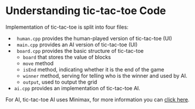 # Understanding tic-tac-toe Code

Implementation of  tic-tac-toe is split into four files:

- ` human.cpp` provides the human-played version of  tic-tac-toe (UI)
- ` main.cpp` provides an AI version of  tic-tac-toe (UI)
- ` board.cpp` provides the basic structure of  tic-tac-toe
  - `board` that stores the value of blocks
  - `move` method
  - `isEnd` method, indicating whether it is the end of the game
  - `winner` method, serving for telling who is the winner and used by AI.
  - `output`, used to output the grid
- `ai.cpp` provides an implementation of tic-tac-toe AI.

For AI,  tic-tac-toe AI uses Minimax, for more information you can [click here](https://www.geeksforgeeks.org/minimax-algorithm-in-game-theory-set-1-introduction/).
